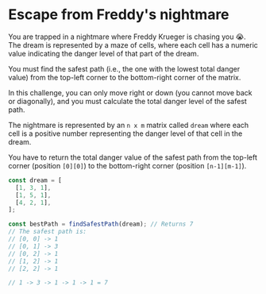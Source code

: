 # Escape from Freddy's nightmare

You are trapped in a nightmare where Freddy Krueger is chasing you 😭. The dream is represented by a maze of cells, where each cell has a numeric value indicating the danger level of that part of the dream.

You must find the safest path (i.e., the one with the lowest total danger value) from the top-left corner to the bottom-right corner of the matrix.

In this challenge, you can only move right or down (you cannot move back or diagonally), and you must calculate the total danger level of the safest path.

The nightmare is represented by an `n x m` matrix called `dream` where each cell is a positive number representing the danger level of that cell in the dream.

You have to return the total danger value of the safest path from the top-left corner (position `[0][0]`) to the bottom-right corner (position `[n-1][m-1]`).

```javascript
const dream = [
  [1, 3, 1],
  [1, 5, 1],
  [4, 2, 1],
];

const bestPath = findSafestPath(dream); // Returns 7
// The safest path is:
// [0, 0] -> 1
// [0, 1] -> 3
// [0, 2] -> 1
// [1, 2] -> 1
// [2, 2] -> 1

// 1 -> 3 -> 1 -> 1 -> 1 = 7
```